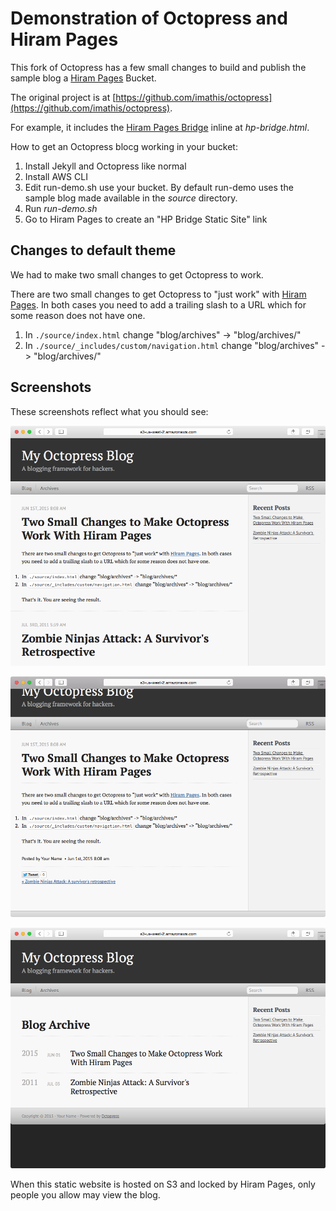 Demonstration of Octopress and Hiram Pages
=======

This fork of Octopress has a few small changes to build and publish the sample blog a [Hiram Pages](https://www.hirampages.com) Bucket.

The original project is at [https://github.com/imathis/octopress](https://github.com/imathis/octopress).

For example, it includes the [Hiram Pages Bridge](https://github.com/hiramsoft/hp-bridge) inline at *hp-bridge.html*.

How to get an Octopress blocg working in your bucket:

1. Install Jekyll and Octopress like normal
2. Install AWS CLI
3. Edit run-demo.sh use your bucket.  By default run-demo uses the sample blog made available in the *source* directory.
4. Run *run-demo.sh*
5. Go to Hiram Pages to create an "HP Bridge Static Site" link

Changes to default theme
-------

We had to make two small changes to get Octopress to work.

There are two small changes to get Octopress to "just work" with [Hiram Pages](https://www.hirampages.com).  In both cases you need to add
a trailing slash to a URL which for some reason does not have one.

1. In `./source/index.html` change "blog/archives" -> "blog/archives/"
2. In `./source/_includes/custom/navigation.html` change "blog/archives" -> "blog/archives/"

Screenshots
-------

These screenshots reflect what you should see:

![Screenshot 1](./hp-screenshots/ss_1.png)

![Screenshot 2](./hp-screenshots/ss_2.png)

![Screenshot 3](./hp-screenshots/ss_3.png)

When this static website is hosted on S3 and locked by Hiram Pages, only people you allow may view the blog.
